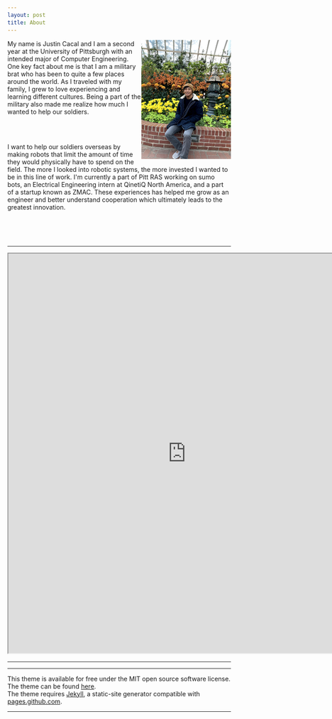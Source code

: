 ```yaml
---
layout: post
title: About
---
```


<p align="left">
<img src="../images/self.jpg" alt="Self Image" width="40%" height="40%" style="float:right">

My name is Justin Cacal and I am a second year at the University of Pittsburgh with an intended major of Computer Engineering. One key fact about me is that I am a military brat who has been to quite a few places around the world. As I traveled with my family, I grew to love experiencing and learning different cultures. Being a part of the military also made me realize how much I wanted to help our soldiers.

<br>
<br>

I want to help our soldiers overseas by making robots that limit the amount of time they would physically have to spend on the field. The more I looked into robotic systems, the more invested I wanted to be in this line of work. I'm currently a part of Pitt RAS working on sumo bots, an Electrical Engineering intern at QinetiQ North America, and a part of a startup known as ZMAC. These experiences has helped me grow as an engineer and better understand cooperation which ultimately leads to the greatest innovation.

<br>
<br>
<br>

</p>

<hr>
<p>
<!--<embed src="https://docs.google.com/document/d/e/2PACX-1vQAMmDtd6XhgYwQqWaZ4ySFE_WiYPf83Esfaa_ktnaohv7coXZZG8YgiMqNvb6eDudcXQZrR1_iEtjc/pub?embedded=true" width="100%" height='1500'>-->
<iframe src="https://docs.google.com/document/d/e/2PACX-1vQAMmDtd6XhgYwQqWaZ4ySFE_WiYPf83Esfaa_ktnaohv7coXZZG8YgiMqNvb6eDudcXQZrR1_iEtjc/pub?embedded=true" height="900" width="800"></iframe>
</p>
<hr>
<hr>
<p>
This theme is available for free under the MIT open source software license.
<br>
The theme can be found <a href="https://github.com/benradford/Slate-and-Simple-Jekyll-Theme">here</a>.
<br>
The theme requires <a href="https://jekyllrb.com">Jekyll</a>, a static-site generator compatible with <a href="https://pages.github.com">pages.github.com</a>.
</p>

<hr>
